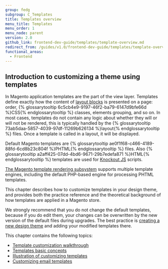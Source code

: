 ```yaml
---
group: fedg
subgroup: C_Templates
title: Templates overview
menu_title: Templates
menu_order: 1
menu_node: parent
version: 2.0
github_link: frontend-dev-guide/templates/template-overview.md
redirect_from: /guides/v1.0/frontend-dev-guide/templates/template-overview.html
functional_areas:
  - Frontend
---
```


<h2>Introduction to customizing a theme using templates</h2>


In Magento application templates are the part of the view layer. Templates define exactly how the content of <a href="{{page.baseurl}}/frontend-dev-guide/layouts/layout-overview.html" target="_blank">layout blocks</a> is presented on a page: order, {% glossarytooltip 6c5cb4e9-9197-46f2-ba79-6147d9bfe66d %}CSS{% endglossarytooltip %} classes, elements grouping, and so on.
In most cases, templates do not contain any logic about whether they will or will not be rendered, this is typically handled by the {% glossarytooltip 73ab5daa-5857-4039-97df-11269b626134 %}layout{% endglossarytooltip %} files. Once a template is called in a layout, it will be displayed.

Default Magento templates are {% glossarytooltip ae0f1f68-c466-4189-88fd-6cd8b23c804f %}PHTML{% endglossarytooltip %} files. Also {% glossarytooltip a2aff425-07dd-4bd6-9671-29b7edefa871 %}HTML{% endglossarytooltip %} templates are used for [Knockout JS](http://knockoutjs.com/index.html) scripts.

<div class="bs-callout bs-callout-info" id="info">
<span class="glyphicon-class">
 <p><a href="{{page.baseurl}}/frontend-dev-guide/templates/template-overview.html" target="_blank">The Magento template rendering subsystem</a> supports multiple template engines, including the default PHP-based engine for processing PHTML templates.</p></span>
</div>

This chapter describes how to customize templates in your design theme, and provides both the practice reference and the theoretical background of how templates are applied in a Magento store.


We strongly recommend that you do not change the default templates, because if you do edit them, your changes can be overwritten by the new version of the default files during upgrades.
The best practice is <a href="{{page.baseurl}}/frontend-dev-guide/themes/theme-create.html" target="_blank">creating a new design theme</a> and adding your modified templates there.

This chapter contains the following topics:

* <a href="{{page.baseurl}}/frontend-dev-guide/templates/template-walkthrough.html" target="_blank">Template customization walkthrough</a>
* <a href="{{page.baseurl}}/frontend-dev-guide/templates/template-override.html" target="_blank">Templates basic concepts</a>
* <a href="{{page.baseurl}}/frontend-dev-guide/templates/template-sample.html" target="_blank">Illustration of customizing templates</a>
* <a href="{{page.baseurl}}/frontend-dev-guide/templates/template-email.html" target="_blank">Customizing email templates</a>
